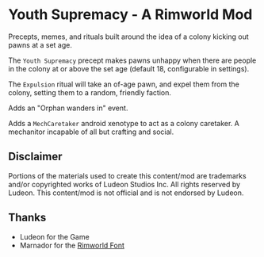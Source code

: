 <!--
<p>
  <a href="https://steamcommunity.com/sharedfiles/filedetails/?id=YOUR_WORKSHOP_ITEM_ID" alt="Steam Workshop Link">
  <img src="https://img.shields.io/static/v1?label=Steam&message=Workshop&color=blue&logo=steam&link=https://steamcommunity.com/sharedfiles/filedetails/?id=YOUR_WORKSHOP_ITEM_ID"/>
  </a>
</p>

# Please Remember to replace the YOUR_WORKSHOP_ITEM_ID placeholder once you upload your mod and have an id and remove this line.
# After you've uploaded it, Rimworld will add a PublishedFileId.txt in your About.xml, remeber to commit it!
# When making your Steam Workshop description you may find the [Text formatting reference sheet](https://steamcommunity.com/comment/Recommendation/formattinghelp) useful

# Example Steam Workshop Template
```
[h1]YouthSupremacy[/h1]

A Persona AI core controlled mechinator

[h2]Disclaimer[/h2]
Portions of the materials used to create this content/mod are trademarks and/or copyrighted works of Ludeon Studios Inc. All rights reserved by Ludeon. This content/mod is not official and is not endorsed by Ludeon.

[h2]Thanks[/h2]
[list]
[*]Ludeon for the Game[/*]
[*]Marnador for the [url=https://github.com/spdskatr/RWModdingResources/raw/master/RimWordFont.ttf]Rimworld Font[/url][/*]
[/list]

[url=https://github.com/keyz182/YouthSupremacy][img]https://img.shields.io/static/v1?label=YouthSupremacy&message=Fork%20me%20on%20github&color=d2e885&logo=github[/img][/url]
```-->

# Youth Supremacy - A Rimworld Mod

Precepts, memes, and rituals built around the idea of a colony kicking out pawns at a set age. 

The `Youth Supremacy` precept makes pawns unhappy when there are people in the colony at or above the set age (default 18, configurable in settings).

The `Expulsion` ritual will take an of-age pawn, and expel them from the colony, setting them to a random, friendly faction.

Adds an "Orphan wanders in" event. 

Adds a `MechCaretaker` android xenotype to act as a colony caretaker. A mechanitor incapable of all but crafting and social.


## Disclaimer
Portions of the materials used to create this content/mod are trademarks and/or copyrighted works of Ludeon Studios Inc. All rights reserved by Ludeon. This content/mod is not official and is not endorsed by Ludeon.

## Thanks
* Ludeon for the Game
* Marnador for the [Rimworld Font](https://github.com/spdskatr/RWModdingResources/raw/master/RimWordFont.ttf)